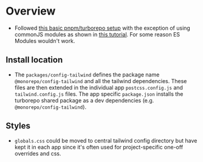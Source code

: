 # Overview

- Followed [this basic pnpm/turborepo setup](https://dev.to/emmanuelisenah/setting-up-a-monorepo-using-pnpm-workspaces-with-typescript-and-tailwind-5611) with the exception of using commonJS modules as shown in [this tutorial](https://mrizkiaiman.medium.com/setup-a-monorepo-with-turborepo-next-js-and-tailwind-css-5cd751d34bc9). For some reason ES Modules wouldn't work.

## Install location

- The `packages/config-tailwind` defines the package name `@monorepo/config-tailwind` and all the tailwind dependencies. These files are then extended in the individual app `postcss.config.js` and `tailwind.config.js` files. The app specific `package.json` installs the turborepo shared package as a dev dependencies (e.g. `@monorepo/config-tailwind`).

## Styles

- `globals.css` could be moved to central tailwind config directory but have kept it in each app since it's often used for project-specific one-off overrides and css.
